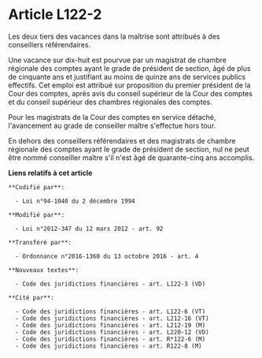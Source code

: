 # Article L122-2

Les deux tiers des vacances dans la maîtrise sont attribués à des conseillers référendaires.

Une vacance sur dix-huit est pourvue par un magistrat de chambre régionale des comptes ayant le grade de président de
section, âgé de plus de cinquante ans et justifiant au moins de quinze ans de services publics effectifs. Cet emploi est
attribué sur proposition du premier président de la Cour des comptes, après avis du conseil supérieur de la Cour des comptes
et du conseil supérieur des chambres régionales des comptes.

Pour les magistrats de la Cour des comptes en service détaché, l'avancement au grade de conseiller maître s'effectue hors
tour.

En dehors des conseillers référendaires et des magistrats de chambre régionale des comptes ayant le grade de président de
section, nul ne peut être nommé conseiller maître s'il n'est âgé de quarante-cinq ans accomplis.

**Liens relatifs à cet article**

	**Codifié par**:

	  - Loi n°94-1040 du 2 décembre 1994

	**Modifié par**:

	  - Loi n°2012-347 du 12 mars 2012 - art. 92

	**Transféré par**:

	  - Ordonnance n°2016-1360 du 13 octobre 2016 - art. 4

	**Nouveaux textes**:

	  - Code des juridictions financières - art. L122-3 (VD)

	**Cité par**:

	  - Code des juridictions financières - art. L122-6 (VT)
	  - Code des juridictions financières - art. L212-16 (VT)
	  - Code des juridictions financières - art. L212-19 (M)
	  - Code des juridictions financières - art. L220-12 (VD)
	  - Code des juridictions financières - art. R*122-6 (M)
	  - Code des juridictions financières - art. R122-8 (M)
